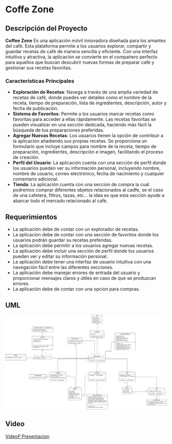 # Coffe Zone

## Descripción del Proyecto
**Coffee Zone** Es una aplicación móvil innovadora diseñada para los amantes del café. Esta plataforma permite a los usuarios explorar, compartir y guardar recetas de café de manera sencilla y eficiente. Con una interfaz intuitiva y atractiva, la aplicación se convierte en el compañero perfecto para aquellos que buscan descubrir nuevas formas de preparar café y gestionar sus recetas favoritas.

### Características Principales
- **Exploración de Recetas**: Navega a través de una amplia variedad de recetas de café, donde puedes ver detalles como el nombre de la receta, tiempo de preparación, lista de ingredientes, descripción, autor y fecha de publicación.
- **Sistema de Favoritos**: Permite a los usuarios marcar recetas como favoritas para acceder a ellas rápidamente. Las recetas favoritas se pueden visualizar en una sección dedicada, haciendo más fácil la búsqueda de tus preparaciones preferidas.
- **Agregar Nuevas Recetas**: Los usuarios tienen la opción de contribuir a la aplicación añadiendo sus propias recetas. Se proporciona un formulario que incluye campos para nombre de la receta, tiempo de preparación, ingredientes, descripción e imagen, facilitando el proceso de creación.
- **Perfil del Usuario**: La aplicación cuenta con una sección de perfil donde los usuarios pueden ver su información personal, incluyendo nombre, nombre de usuario, correo electrónico, fecha de nacimiento y cualquier comentario adicional.
- **Tienda**: La aplicación cuenta con una seccion de compra la cual podremos comprar diferentes objetos relacionados al cadfe, se el caso de una cafetera, filtros, tazas, etc... la idea es que esta sección ayude a abarcar todo el mercado relacionado al café.

## Requerimientos
- La aplicación debe de contar con un explorador de recetas.
- La aplicación debe de contar con una sección de favoritos donde los usuarios podrán guardar su recetas preferidas.
- La aplicación debe permitir a los usuarios agregar nuevas recetas.
- La aplicación debe incluir una sección de perfil donde los usuarios pueden ver y editar su información personal.
- La aplicación debe tener una interfaz de usuario intuitiva con una navegación fácil entre las diferentes secciones.
- La aplicación debe manejar errores de entrada del usuario y proporcionar mensajes claros y útiles en caso de que se produzcan errores.
- La aplicación debe de contar con una opcion para compras.

## UML
![UML](https://github.com/Chocoharu/CoffeZone/blob/main/asset/ImagenesReadMe/UML_Dispositivos%20_Moviles_Fondo.png?)

## Video
[VideoP Presentacion](https://youtu.be/rEQ8AztcEuo)